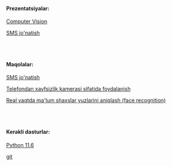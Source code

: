#### Prezentatsiyalar:

[Computer Vision](https://www.canva.com/design/DAFyWdjWpcM/QIeMAKBK79nPjxOorhuopQ/edit?utm_content=DAFyWdjWpcM&utm_campaign=designshare&utm_medium=link2&utm_source=sharebutton)

[SMS jo'natish](https://www.canva.com/design/DAFzQShpARw/5QiJwPLXAZIsX4Clb5cdoA/edit?utm_content=DAFzQShpARw&utm_campaign=designshare&utm_medium=link2&utm_source=sharebutton)

<br><br>
#### Maqolalar:

[SMS jo'natish](https://telegra.ph/Pythonda-SMS-jonatish-10-29)

[Telefondan xavfsizlik kamerasi sifatida foydalanish](https://telegra.ph/IP-Webcamni-Pythonda-OpenCV-bilan-ishlatish-10-31)

[Real vaqtda ma'lum shaxslar yuzlarini aniqlash (face recognition)](https://telegra.ph/Real-vaqtda-yuzlarni-yan-olish-11-02)

<br><br>
#### Kerakli dasturlar:

[Python 11.6](https://telegra.ph/Real-vaqtda-yuzlarni-yan-olish-11-02)

[git](https://github.com/git-for-windows/git/releases/download/v2.42.0.windows.2/Git-2.42.0.2-64-bit.exe)


